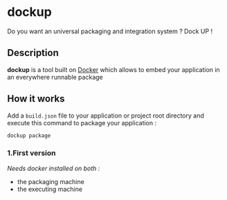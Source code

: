 # dockup
Do you want an universal packaging and integration system ? Dock UP !

## Description
**dockup** is a tool built on [Docker](https://www.docker.com/) which allows to embed your application in an everywhere runnable package

## How it works
Add a ```build.json``` file to your application or project root directory and execute this command to package your application :
```bash
dockup package
```

### 1.First version
*Needs docker installed on both :*
* the packaging machine
* the executing machine


